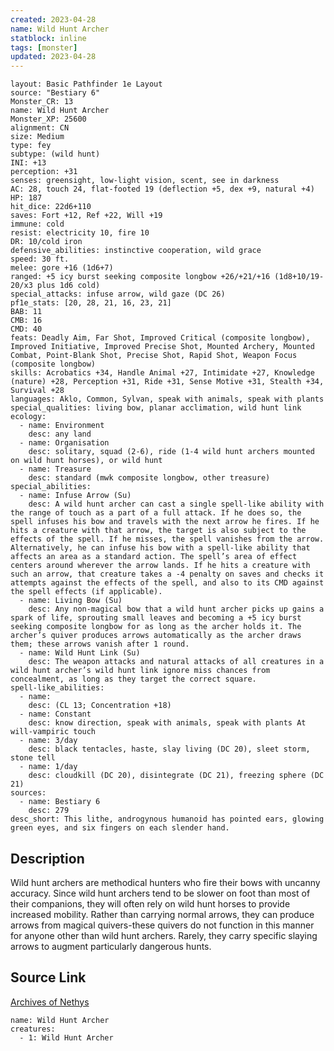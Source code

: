 ```yaml
---
created: 2023-04-28
name: Wild Hunt Archer
statblock: inline
tags: [monster]
updated: 2023-04-28
---
```

```statblock
layout: Basic Pathfinder 1e Layout
source: "Bestiary 6"
Monster_CR: 13
name: Wild Hunt Archer
Monster_XP: 25600
alignment: CN
size: Medium
type: fey
subtype: (wild hunt)
INI: +13
perception: +31
senses: greensight, low-light vision, scent, see in darkness
AC: 28, touch 24, flat-footed 19 (deflection +5, dex +9, natural +4)
HP: 187
hit_dice: 22d6+110
saves: Fort +12, Ref +22, Will +19
immune: cold
resist: electricity 10, fire 10
DR: 10/cold iron
defensive_abilities: instinctive cooperation, wild grace
speed: 30 ft.
melee: gore +16 (1d6+7)
ranged: +5 icy burst seeking composite longbow +26/+21/+16 (1d8+10/19-20/x3 plus 1d6 cold)
special_attacks: infuse arrow, wild gaze (DC 26)
pf1e_stats: [20, 28, 21, 16, 23, 21]
BAB: 11
CMB: 16
CMD: 40
feats: Deadly Aim, Far Shot, Improved Critical (composite longbow), Improved Initiative, Improved Precise Shot, Mounted Archery, Mounted Combat, Point-Blank Shot, Precise Shot, Rapid Shot, Weapon Focus (composite longbow)
skills: Acrobatics +34, Handle Animal +27, Intimidate +27, Knowledge (nature) +28, Perception +31, Ride +31, Sense Motive +31, Stealth +34, Survival +28
languages: Aklo, Common, Sylvan, speak with animals, speak with plants
special_qualities: living bow, planar acclimation, wild hunt link
ecology:
  - name: Environment
    desc: any land
  - name: Organisation
    desc: solitary, squad (2-6), ride (1-4 wild hunt archers mounted on wild hunt horses), or wild hunt
  - name: Treasure
    desc: standard (mwk composite longbow, other treasure)
special_abilities:
  - name: Infuse Arrow (Su)
    desc: A wild hunt archer can cast a single spell-like ability with the range of touch as a part of a full attack. If he does so, the spell infuses his bow and travels with the next arrow he fires. If he hits a creature with that arrow, the target is also subject to the effects of the spell. If he misses, the spell vanishes from the arrow. Alternatively, he can infuse his bow with a spell-like ability that affects an area as a standard action. The spell’s area of effect centers around wherever the arrow lands. If he hits a creature with such an arrow, that creature takes a -4 penalty on saves and checks it attempts against the effects of the spell, and also to its CMD against the spell effects (if applicable).
  - name: Living Bow (Su)
    desc: Any non-magical bow that a wild hunt archer picks up gains a spark of life, sprouting small leaves and becoming a +5 icy burst seeking composite longbow for as long as the archer holds it. The archer’s quiver produces arrows automatically as the archer draws them; these arrows vanish after 1 round.
  - name: Wild Hunt Link (Su)
    desc: The weapon attacks and natural attacks of all creatures in a wild hunt archer’s wild hunt link ignore miss chances from concealment, as long as they target the correct square.
spell-like_abilities:
  - name:
    desc: (CL 13; Concentration +18)
  - name: Constant
    desc: know direction, speak with animals, speak with plants At will-vampiric touch
  - name: 3/day
    desc: black tentacles, haste, slay living (DC 20), sleet storm, stone tell
  - name: 1/day
    desc: cloudkill (DC 20), disintegrate (DC 21), freezing sphere (DC 21)
sources:
  - name: Bestiary 6
    desc: 279
desc_short: This lithe, androgynous humanoid has pointed ears, glowing green eyes, and six fingers on each slender hand.
```
## Description
Wild hunt archers are methodical hunters who fire their bows with uncanny accuracy. Since wild hunt archers tend to be slower on foot than most of their companions, they will often rely on wild hunt horses to provide increased mobility. Rather than carrying normal arrows, they can produce arrows from magical quivers-these quivers do not function in this manner for anyone other than wild hunt archers. Rarely, they carry specific slaying arrows to augment particularly dangerous hunts.
## Source Link
[Archives of Nethys](https://aonprd.com/MonsterDisplay.aspx?ItemName=Wild%20Hunt%20Archer)
```encounter-table
name: Wild Hunt Archer
creatures:
  - 1: Wild Hunt Archer
```
